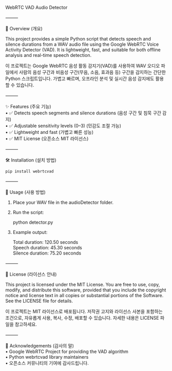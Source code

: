 WebRTC VAD Audio Detector

⸻

📌 Overview (개요)

This project provides a simple Python script that detects speech and silence durations from a WAV audio file using the Google WebRTC Voice Activity Detector (VAD).
It is lightweight, fast, and suitable for both offline analysis and real-time speech detection.

이 프로젝트는 Google WebRTC 음성 활동 감지기(VAD)를 사용하여 WAV 오디오 파일에서 사람의 음성 구간과 비음성 구간(무음, 소음, 효과음 등) 구간을 감지하는 간단한 Python 스크립트입니다.
가볍고 빠르며, 오프라인 분석 및 실시간 음성 감지에도 활용할 수 있습니다.

⸻

✨ Features (주요 기능)  
	•	✅ Detects speech segments and silence durations (음성 구간 및 침묵 구간 감지)  
	•	✅ Adjustable sensitivity levels (0–3) (민감도 조절 가능)  
	•	✅ Lightweight and fast (가볍고 빠른 성능)  
	•	✅ MIT License (오픈소스 MIT 라이선스)

⸻

🛠 Installation (설치 방법)

	pip install webrtcvad

⸻

🚀 Usage (사용 방법)

1.	Place your WAV file in the audioDetector folder.
2.	Run the script:

	python detector.py

3.	Example output:

	Total duration: 120.50 seconds  
	Speech duration: 45.30 seconds  
	Silence duration: 75.20 seconds

⸻

📄 License (라이선스 안내)

This project is licensed under the MIT License.
You are free to use, copy, modify, and distribute this software, provided that you include the copyright notice and license text in all copies or substantial portions of the Software.
See the LICENSE file for details.

이 프로젝트는 MIT 라이선스로 배포됩니다.
저작권 고지와 라이선스 사본을 포함하는 조건으로, 자유롭게 사용, 복사, 수정, 배포할 수 있습니다.
자세한 내용은 LICENSE 파일을 참고하세요.

⸻

🙌 Acknowledgements (감사의 말)  
	•	Google WebRTC Project for providing the VAD algorithm  
	•	Python webrtcvad library maintainers  
	•	오픈소스 커뮤니티의 기여에 감사드립니다.

